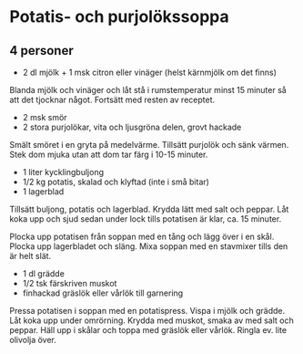 # Potatis- och purjolökssoppa

## 4 personer

- 2 dl mjölk + 1 msk citron eller vinäger (helst kärnmjölk om det finns)

Blanda mjölk och vinäger och låt stå i rumstemperatur minst 15 minuter så att det tjocknar något. Fortsätt med resten av receptet.

- 2 msk smör
- 2 stora purjolökar, vita och ljusgröna delen, grovt hackade

Smält smöret i en gryta på medelvärme. Tillsätt purjolök och sänk värmen. Stek dom mjuka utan att dom tar färg i 10-15 minuter.

- 1 liter kycklingbuljong
- 1/2 kg potatis, skalad och klyftad (inte i små bitar)
- 1 lagerblad

Tillsätt buljong, potatis och lagerblad. Krydda lätt med salt och peppar. Låt koka upp och sjud sedan under lock tills potatisen är klar, ca. 15 minuter.

Plocka upp potatisen från soppan med en tång och lägg över i en skål. Plocka upp lagerbladet och släng. Mixa soppan med en stavmixer tills den är helt slät.

- 1 dl grädde
- 1/2 tsk färskriven muskot
- finhackad gräslök eller vårlök till garnering

Pressa potatisen i soppan med en potatispress. Vispa i mjölk och grädde. Låt koka upp under omrörning. Krydda med muskot, smaka av med salt och peppar. Häll upp i skålar och toppa med gräslök eller vårlök. Ringla ev. lite olivolja över.
